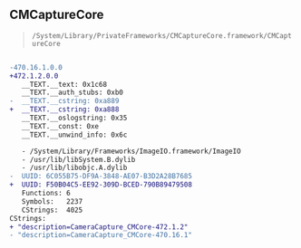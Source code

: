 ## CMCaptureCore

> `/System/Library/PrivateFrameworks/CMCaptureCore.framework/CMCaptureCore`

```diff

-470.16.1.0.0
+472.1.2.0.0
   __TEXT.__text: 0x1c68
   __TEXT.__auth_stubs: 0xb0
-  __TEXT.__cstring: 0xa889
+  __TEXT.__cstring: 0xa888
   __TEXT.__oslogstring: 0x35
   __TEXT.__const: 0xe
   __TEXT.__unwind_info: 0x6c

   - /System/Library/Frameworks/ImageIO.framework/ImageIO
   - /usr/lib/libSystem.B.dylib
   - /usr/lib/libobjc.A.dylib
-  UUID: 6C055B75-DF9A-3848-AE07-B3D2A28B7685
+  UUID: F50B04C5-EE92-309D-BCED-790B89479508
   Functions: 6
   Symbols:   2237
   CStrings:  4025
CStrings:
+ "description=CameraCapture_CMCore-472.1.2"
- "description=CameraCapture_CMCore-470.16.1"

```
